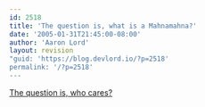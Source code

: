 ```yaml
---
id: 2518
title: 'The question is, what is a Mahnamahna?'
date: '2005-01-31T21:45:00-08:00'
author: 'Aaron Lord'
layout: revision
"guid: 'https://blog.devlord.io/?p=2518'
permalink: '/?p=2518'
---
```


<a href="http://web.mit.edu/fatsean/www/Mahnamahna.mpeg">The question is, who cares?</a><div class="blogger-post-footer"></div>